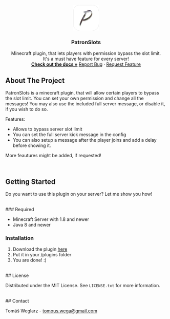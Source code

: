 <a name="readme-top"></a>


<!-- PROJECT LOGO -->
<br />
<div align="center">
  <a href="https://github.com/ThomasWega/PatronSlots">
    <img src="images/PatronSlots-icon.png" alt="Logo" width="80" height="80">
  </a>

  <h3 align="center">PatronSlots</h3>

  <p align="center">
    Minecraft plugin, that lets players with permission bypass the slot limit.
    <br />
    It's a must have feature for every server!
    <br />
    <a href="https://github.com/ThomasWega/PatronSlots"><strong>Check out the docs »</strong></a>
    <a href="https://github.com/ThomasWega/PatronSlots/issues">Report Bug</a>
    ·
    <a href="https://github.com/ThomasWega/PatronSlots/issues">Request Feature</a>
  </p>
</div>


<!-- ABOUT THE PROJECT -->
## About The Project

PatronSlots is a minecraft plugin, that will allow certain players to bypass the slot limit. You can set your own permission and change all the messages! You may also use the included full server message, or disable it, if you wish to do so.

Features:
* Allows to bypass server slot limit
* You can set the full server kick message in the config
* You can also setup a message after the player joins and add a delay before showing it.

More feautures might be added, if requested!

<br />
    
<!-- GETTING STARTED -->
## Getting Started

Do you want to use this plugin on your server? Let me show you how!

<br />
### Required

* Minecraft Server with 1.8 and newer
* Java 8 and newer


### Installation

1. Download the plugin [here](releases)
2. Put it in your /plugins folder
3. You are done! :)

<br />
<!-- LICENSE -->
## License

Distributed under the MIT License. See `LICENSE.txt` for more information.

<br />
<!-- CONTACT -->
## Contact

Tomáš Weglarz - tomous.wega@gmail.com
